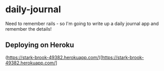 # daily-journal
Need to remember rails - so I'm going to write up a daily journal app and remember the details!

## Deploying on Heroku
(https://stark-brook-49382.herokuapp.com/)[https://stark-brook-49382.herokuapp.com/]
